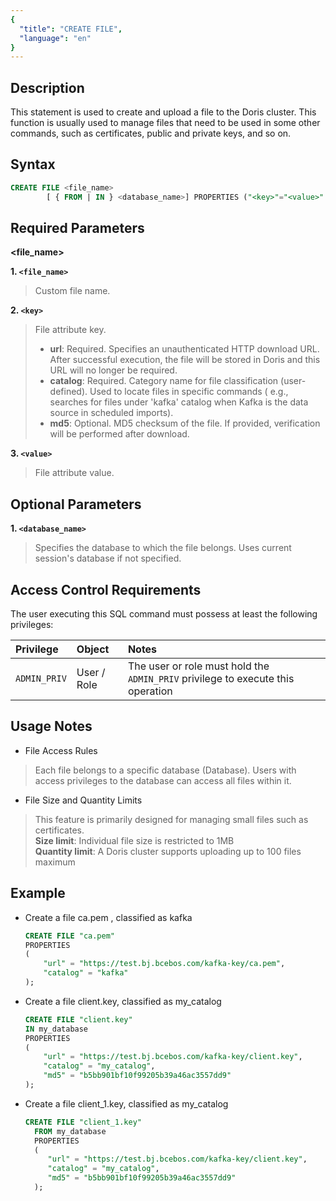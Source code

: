 ```yaml
---
{
  "title": "CREATE FILE",
  "language": "en"
}
---
```


## Description

This statement is used to create and upload a file to the Doris cluster.
This function is usually used to manage files that need to be used in some other commands, such as certificates, public
and private keys, and so on.

## Syntax

```sql
CREATE FILE <file_name>
        [ { FROM | IN } <database_name>] PROPERTIES ("<key>"="<value>" [ , ... ]);
```

## Required Parameters

**<file_name>**

**1. `<file_name>`**

> Custom file name.

**2. `<key>`**

> File attribute key.
> - **url**: Required. Specifies an unauthenticated HTTP download URL. After successful execution, the file will be
    stored
    in Doris and this URL will no longer be required.
> - **catalog**: Required. Category name for file classification (user-defined). Used to locate files in specific
    commands (
    e.g., searches for files under 'kafka' catalog when Kafka is the data source in scheduled imports).
> - **md5**: Optional. MD5 checksum of the file. If provided, verification will be performed after download.

**3. `<value>`**

> File attribute value.

## Optional Parameters

**1. `<database_name>`**

> Specifies the database to which the file belongs. Uses current session's database if not specified.

## Access Control Requirements

The user executing this SQL command must possess at least the following privileges:

| Privilege    | Object      | Notes                                                                           |
|:-------------|:------------|:--------------------------------------------------------------------------------|
| `ADMIN_PRIV` | User / Role | The user or role must hold the `ADMIN_PRIV` privilege to execute this operation |

## Usage Notes

- File Access Rules

> Each file belongs to a specific database (Database). Users with access privileges to the database can access all files
> within it.

- File Size and Quantity Limits

> This feature is primarily designed for managing small files such as certificates.  
> **Size limit**: Individual file size is restricted to 1MB  
> **Quantity limit**: A Doris cluster supports uploading up to 100 files maximum

## Example

- Create a file ca.pem , classified as kafka

   ```sql
   CREATE FILE "ca.pem"
   PROPERTIES
   (
       "url" = "https://test.bj.bcebos.com/kafka-key/ca.pem",
       "catalog" = "kafka"
   );
   ```

- Create a file client.key, classified as my_catalog

   ```sql
   CREATE FILE "client.key"
   IN my_database
   PROPERTIES
   (
       "url" = "https://test.bj.bcebos.com/kafka-key/client.key",
       "catalog" = "my_catalog",
       "md5" = "b5bb901bf10f99205b39a46ac3557dd9"
   );
   ```

- Create a file client_1.key, classified as my_catalog

  ```sql
  CREATE FILE "client_1.key"
    FROM my_database
    PROPERTIES
    (
       "url" = "https://test.bj.bcebos.com/kafka-key/client.key",
       "catalog" = "my_catalog",
       "md5" = "b5bb901bf10f99205b39a46ac3557dd9"
    );
  ```

